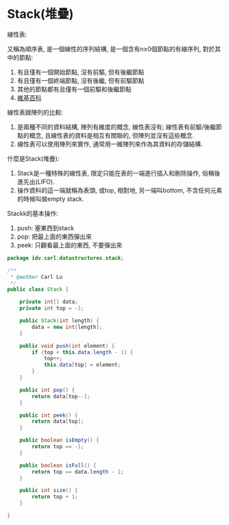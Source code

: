 # Stack\(堆疊\)

線性表:

又稱為順序表, 是一個線性的序列結構, 是一個含有n≥0個節點的有線序列, 對於其中的節點:

1. 有且僅有一個開始節點, 沒有前驅, 但有後繼節點
2. 有且僅有一個終端節點, 沒有後繼, 但有前驅節點
3. 其他的節點都有且僅有一個前驅和後繼節點
4. [維基百科](https://zh.wikipedia.org/wiki/%E7%BA%BF%E6%80%A7%E8%A1%A8)

線性表跟陣列的比較:

1. 是兩種不同的資料結構, 陣列有維度的概念, 線性表沒有; 線性表有前驅/後繼節點的概念, 且線性表的資料是相互有關聯的, 但陣列並沒有這些概念.
2. 線性表可以使用陣列來實作, 通常用一維陣列來作為其資料的存儲結構.

什麼是Stack\(堆疊\):

1. Stack是一種特殊的線性表, 限定只能在表的一端進行插入和刪除操作, 俗稱後進先出\(LIFO\).
2. 操作資料的這一端就稱為表頭, 或top, 相對地, 另一端叫bottom, 不含任何元素的時候叫做empty stack.

Stackk的基本操作:

1. push: 塞東西到stack
2. pop: 把最上面的東西彈出來
3. peek: 只觀看最上面的東西, 不要彈出來

```java
package idv.carl.datastructures.stack;

/**
 * @author Carl Lu
 */
public class Stack {

    private int[] data;
    private int top = -1;

    public Stack(int length) {
        data = new int[length];
    }

    public void push(int element) {
        if (top < this.data.length - 1) {
            top++;
            this.data[top] = element;
        }
    }

    public int pop() {
        return data[top--];
    }

    public int peek() {
        return data[top];
    }

    public boolean isEmpty() {
        return top == -1;
    }

    public boolean isFull() {
        return top == data.length - 1;
    }

    public int size() {
        return top + 1;
    }

}

```




